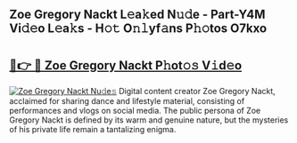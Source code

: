 ## Zoe Gregory Nackt L𝚎a𝚔ed N𝚞𝚍e - Part-Y4M Vi𝚍𝚎o L𝚎a𝚔s - H𝚘𝚝 O𝚗𝚕yf𝚊ns P𝚑𝚘tos O7kxo

# <h2><a href="http://kf5evrs.oniu.top/?m=Zoe+Gregory+Nackt">🔗👉 🔴 Zoe Gregory Nackt P𝚑ot𝚘𝚜 V𝚒d𝚎o</a></h2>

[![Zoe Gregory Nackt Nu𝚍e𝚜](https://i.imgur.com/0qMVB7G.gif)](http://kf5evrs.oniu.top/?m=Zoe+Gregory+Nackt)
Digital content creator Zoe Gregory Nackt, acclaimed for sharing dance and lifestyle material, consisting of performances and vlogs on social media. The public persona of Zoe Gregory Nackt is defined by its warm and genuine nature, but the mysteries of his private life remain a tantalizing enigma.  
